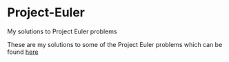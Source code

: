 # Project-Euler
My solutions to Project Euler problems

These are my solutions to some of the Project Euler problems which can be found <a href=https://projecteuler.net/archives>here</a>
